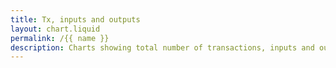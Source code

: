 ```yaml
---
title: Tx, inputs and outputs
layout: chart.liquid
permalink: /{{ name }}
description: Charts showing total number of transactions, inputs and outputs per month
---
```


<canvas id="myChart" width="100%"></canvas>
<script>
var labels = {{ site.data.stats.total_outputs_per_month.labels | join: "','" | prepend: "['" | append : "']"}};
var outputs = {{ site.data.stats.total_outputs_per_month.values | join: "," | prepend: "[" | append: "]"}};
var inputs = {{ site.data.stats.total_inputs_per_month.values | join: "," | prepend: "[" | append: "]"}};
var tx = {{ site.data.stats.total_tx_per_month.values | join: "," | prepend: "[" | append: "]"}};
var ctx = document.getElementById("myChart").getContext('2d');
var myChart = new Chart(ctx, {
    type: 'line',
    data: {
        labels: labels,
        datasets: [{
            label: 'total tx per month',
            data: tx,
            backgroundColor: window.chartColors.blue,
            borderColor: window.chartColors.blue,
            fill: false,
        },{
           label: 'total outputs per month',
           data: outputs,
           backgroundColor: window.chartColors.red,
           borderColor: window.chartColors.red,
           fill: false,
       },{
          label: 'total inputs per month',
          data: inputs,
          backgroundColor: window.chartColors.orange,
          borderColor: window.chartColors.orange,
          fill: false,
      }]
    }
});
</script>

<br>
<br>
